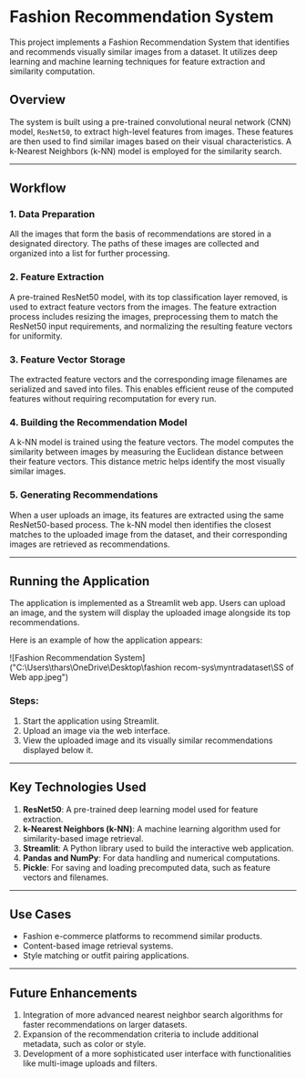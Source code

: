 # Fashion Recommendation System

This project implements a Fashion Recommendation System that identifies and recommends visually similar images from a dataset. It utilizes deep learning and machine learning techniques for feature extraction and similarity computation.

## Overview

The system is built using a pre-trained convolutional neural network (CNN) model, `ResNet50`, to extract high-level features from images. These features are then used to find similar images based on their visual characteristics. A k-Nearest Neighbors (k-NN) model is employed for the similarity search.

---

## Workflow

### 1. Data Preparation
All the images that form the basis of recommendations are stored in a designated directory. The paths of these images are collected and organized into a list for further processing.

### 2. Feature Extraction
A pre-trained ResNet50 model, with its top classification layer removed, is used to extract feature vectors from the images. The feature extraction process includes resizing the images, preprocessing them to match the ResNet50 input requirements, and normalizing the resulting feature vectors for uniformity.

### 3. Feature Vector Storage
The extracted feature vectors and the corresponding image filenames are serialized and saved into files. This enables efficient reuse of the computed features without requiring recomputation for every run.

### 4. Building the Recommendation Model
A k-NN model is trained using the feature vectors. The model computes the similarity between images by measuring the Euclidean distance between their feature vectors. This distance metric helps identify the most visually similar images.

### 5. Generating Recommendations
When a user uploads an image, its features are extracted using the same ResNet50-based process. The k-NN model then identifies the closest matches to the uploaded image from the dataset, and their corresponding images are retrieved as recommendations.

---

## Running the Application
The application is implemented as a Streamlit web app. Users can upload an image, and the system will display the uploaded image alongside its top recommendations.

Here is an example of how the application appears:

![Fashion Recommendation System]("C:\Users\thars\OneDrive\Desktop\fashion recom-sys\myntradataset\SS of Web app.jpeg")

### Steps:
1. Start the application using Streamlit.
2. Upload an image via the web interface.
3. View the uploaded image and its visually similar recommendations displayed below it.

---

## Key Technologies Used

1. **ResNet50**: A pre-trained deep learning model used for feature extraction.
2. **k-Nearest Neighbors (k-NN)**: A machine learning algorithm used for similarity-based image retrieval.
3. **Streamlit**: A Python library used to build the interactive web application.
4. **Pandas and NumPy**: For data handling and numerical computations.
5. **Pickle**: For saving and loading precomputed data, such as feature vectors and filenames.

---

## Use Cases
- Fashion e-commerce platforms to recommend similar products.
- Content-based image retrieval systems.
- Style matching or outfit pairing applications.

---

## Future Enhancements
1. Integration of more advanced nearest neighbor search algorithms for faster recommendations on larger datasets.
2. Expansion of the recommendation criteria to include additional metadata, such as color or style.
3. Development of a more sophisticated user interface with functionalities like multi-image uploads and filters.
